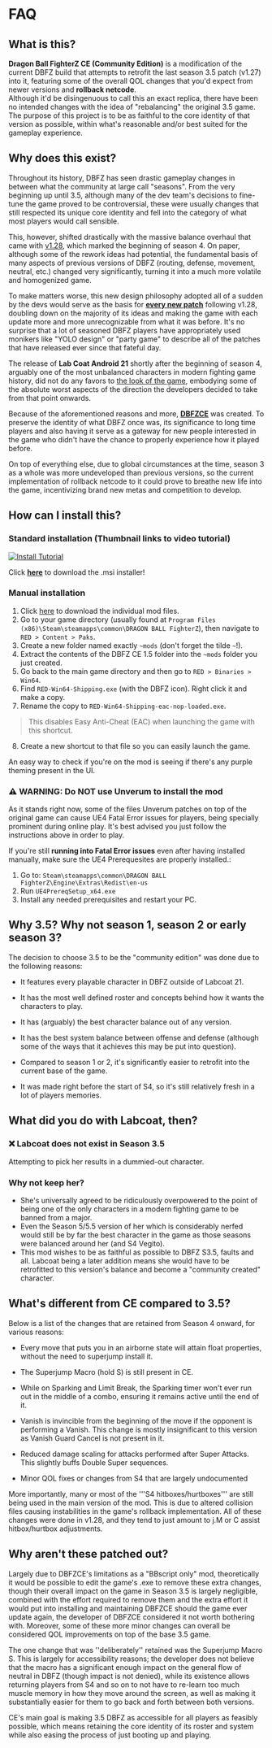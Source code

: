 # FAQ

## What is this?

**Dragon Ball FighterZ CE (Community Edition)** is a modification of the current DBFZ build that attempts to retrofit the last season 3.5 patch (v1.27) into it, featuring some of the overall QOL changes that you'd expect from newer versions and **rollback netcode**.  
Although it'd be disingenuous to call this an exact replica, there have been no intended changes with the idea of "rebalancing" the original 3.5 game. The purpose of this project is to be as faithful to the core identity of that version as possible, within what's reasonable and/or best suited for the gameplay experience.

## Why does this exist?

Throughout its history, DBFZ has seen drastic gameplay changes in between what the community at large call "seasons". From the very beginning up until 3.5, although many of the dev team's decisions to fine-tune the game proved to be controversial, these were usually changes that still respected its unique core identity and fell into the category of what most players would call sensible.

This, however, shifted drastically with the massive balance overhaul that came with [v1.28](https://www.youtube.com/live/f0BuIZYUgLg?feature=shared), which marked the beginning of season 4. On paper, although some of the rework ideas had potential, the fundamental basis of many aspects of previous versions of DBFZ (routing, defense, movement, neutral, etc.) changed very significantly, turning it into a much more volatile and homogenized game.

To make matters worse, this new design philosophy adopted all of a sudden by the devs would serve as the basis for [**every new patch**](https://dustloop.com/wiki/index.php?title=DBFZ/Version_History) following v1.28, doubling down on the majority of its ideas and making the game with each update more and more unrecognizable from what it was before. It's no surprise that a lot of seasoned DBFZ players have appropriately used monikers like "YOLO design" or "party game" to describe all of the patches that have released ever since that fateful day.

The release of **Lab Coat Android 21** shortly after the beginning of season 4, arguably one of the most unbalanced characters in modern fighting game history, did not do any favors to [the look of the game](https://x.com/CEOGaming/status/1532010498702680067?t=KNzObCTlkAMPp-8qRelgcA), embodying some of the absolute worst aspects of the direction the developers decided to take from that point onwards.

Because of the aforementioned reasons and more, **[DBFZCE](https://dustloop.com/wiki/index.php?title=DBFZCE)** was created. To preserve the identity of what DBFZ once was, its significance to long time players and also having it serve as a gateway for new people interested in the game who didn't have the chance to properly experience how it played before.

On top of everything else, due to global circumstances at the time, season 3 as a whole was more undeveloped than previous versions, so the current implementation of rollback netcode to it could prove to breathe new life into the game, incentivizing brand new metas and competition to develop.

## How can I install this?

### Standard installation (Thumbnail links to video tutorial)

[![Install Tutorial](https://img.youtube.com/vi/yCNLSOCb9Es/maxresdefault.jpg)](https://www.youtube.com/watch?v=yCNLSOCb9Es)

Click **[here](https://github.com/VA11Pato/DBFZCE/releases/tag/installer)** to download the .msi installer! 

### Manual installation

1. Click [here](https://github.com/VA11Pato/DBFZCE/releases/tag/manual) to download the individual mod files.
2. Go to your game directory (usually found at `Program Files (x86)\Steam\steamapps\common\DRAGON BALL FighterZ`), then navigate to `RED > Content > Paks`.
3. Create a new folder named exactly `~mods` (don't forget the tilde `~`!).
4. Extract the contents of the DBFZ CE 1.5 folder into the `~mods` folder you just created.
5. Go back to the main game directory and then go to `RED > Binaries > Win64`.
6. Find `RED-Win64-Shipping.exe` (with the DBFZ icon). Right click it and make a copy.
7. Rename the copy to `RED-Win64-Shipping-eac-nop-loaded.exe`.

> This disables Easy Anti-Cheat (EAC) when launching the game with this shortcut.

8. Create a new shortcut to that file so you can easily launch the game.

An easy way to check if you're on the mod is seeing if there's any purple theming present in the UI. 

### ⚠️ WARNING: Do NOT use Unverum to install the mod

As it stands right now, some of the files Unverum patches on top of the original game can cause UE4 Fatal Error issues for players, being specially prominent during online play. It's best advised you just follow the instructions above in order to play.

If you're still **running into Fatal Error issues** even after having installed manually, make sure the UE4 Prerequesites are properly installed.:

1. Go to: `Steam\steamapps\common\DRAGON BALL FighterZ\Engine\Extras\Redist\en-us`
2. Run `UE4PrereqSetup_x64.exe`
3. Install any needed prerequisites and restart your PC.

## Why 3.5? Why not season 1, season 2 or early season 3?

The decision to choose 3.5 to be the "community edition" was done due to the following reasons:

- It features every playable character in DBFZ outside of Labcoat 21.

- It has the most well defined roster and concepts behind how it wants the characters to play.

- It has (arguably) the best character balance out of any version.

- It has the best system balance between offense and defense (although some of the ways that it achieves this may be put into question).

- Compared to season 1 or 2, it's significantly easier to retrofit into the current base of the game. 

- It was made right before the start of S4, so it's still relatively fresh in a lot of players memories.


## What did you do with Labcoat, then?

### ❌ Labcoat does not exist in Season 3.5

Attempting to pick her results in a dummied-out character.

### Why not keep her?

- She's universally agreed to be ridiculously overpowered to the point of being one of the only characters in a modern fighting game to be banned from a major.
- Even the Season 5/5.5 version of her which is considerably nerfed would still be by far the best character in the game as those seasons were balanced around her (and S4 Vegito).
- This mod wishes to be as faithful as possible to DBFZ S3.5, faults and all. Labcoat being a later addition means she would have to be retrofitted to this version's balance and become a "community created" character.

## What's different from CE compared to 3.5?

Below is a list of the changes that are retained from Season 4 onward, for various reasons: 

- Every move that puts you in an airborne state will attain float properties, without the need to superjump install it. 

- The Superjump Macro (hold S) is still present in CE.

- While on Sparking and Limit Break, the Sparking timer won't ever run out in the middle of a combo, ensuring it remains active until the end of it.  

- Vanish is invincible from the beginning of the move if the opponent is performing a Vanish. This change is mostly insignificant to this version as Vanish Guard Cancel is not present in it.

- Reduced damage scaling for attacks performed after Super Attacks. This slightly buffs Double Super sequences. 

- Minor QOL fixes or changes from S4 that are largely undocumented

More importantly, many or most of the '''S4 hitboxes/hurtboxes''' are still being used in the main version of the mod. This is due to altered collision files causing instabilities in the game's rollback implementation. All of these changes were done in v1.28, and they tend to just amount to j.M or C assist hitbox/hurtbox adjustments.

## Why aren't these patched out?

Largely due to DBFZCE's limitations as a "BBscript only" mod, theoretically it would be possible to edit the game's .exe to remove these extra changes, though their overall impact on the game in Season 3.5 is largely negligible, combined with the effort required to remove them and the extra effort it would put into installing and maintaining DBFZCE should the game ever update again, the developer of DBFZCE considered it not worth bothering with. Moreover, some of these more minor changes can overall be considered QOL improvements on top of the base 3.5 game. 

The one change that was ''deliberately'' retained was the Superjump Macro S. This is largely for accessibility reasons; the developer does not believe that the macro has a significant enough impact on the general flow of neutral in DBFZ (though impact is not denied), while its existence allows returning players from S4 and so on to not have to re-learn too much muscle memory in how they move around the screen, as well as making it substantially easier for them to go back and forth between both versions.

CE's main goal is making 3.5 DBFZ as accessible for all players as feasibly possible, which means retaining the core identity of its roster and system while also easing the process of just booting up and playing.
